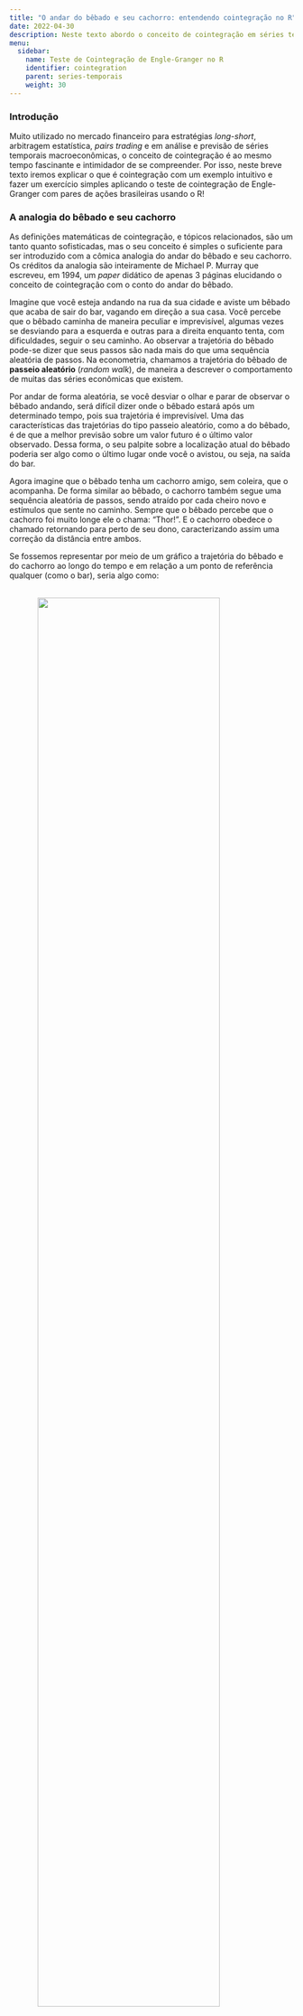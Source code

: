 ```yaml
---
title: "O andar do bêbado e seu cachorro: entendendo cointegração no R"
date: 2022-04-30
description: Neste texto abordo o conceito de cointegração em séries temporais, que apesar de ter uma sofisticação matemática pode ser entendido com uma analogia mundana, e ao final faço um exercício simples aplicando o teste de cointegração de Engle-Granger com pares de ações brasileiras usando o R.
menu:
  sidebar:
    name: Teste de Cointegração de Engle-Granger no R
    identifier: cointegration
    parent: series-temporais
    weight: 30
---
```


### Introdução

Muito utilizado no mercado financeiro para estratégias *long-short*,
arbitragem estatística, *pairs trading* e em análise e previsão de
séries temporais macroeconômicas, o conceito de cointegração é ao mesmo
tempo fascinante e intimidador de se compreender. Por isso, neste breve
texto iremos explicar o que é cointegração com um exemplo intuitivo e
fazer um exercício simples aplicando o teste de cointegração de
Engle-Granger com pares de ações brasileiras usando o R!

### A analogia do bêbado e seu cachorro

As definições matemáticas de cointegração, e tópicos relacionados, são
um tanto quanto sofisticadas, mas o seu conceito é simples o suficiente
para ser introduzido com a cômica analogia do andar do bêbado e seu
cachorro. Os créditos da analogia são inteiramente de Michael P. Murray
que escreveu, em 1994, um *paper* didático de apenas 3 páginas
elucidando o conceito de cointegração com o conto do andar do bêbado.

Imagine que você esteja andando na rua da sua cidade e aviste um bêbado
que acaba de sair do bar, vagando em direção a sua casa. Você percebe
que o bêbado caminha de maneira peculiar e imprevisível, algumas vezes
se desviando para a esquerda e outras para a direita enquanto tenta, com
dificuldades, seguir o seu caminho. Ao observar a trajetória do bêbado
pode-se dizer que seus passos são nada mais do que uma sequência
aleatória de passos. Na econometria, chamamos a trajetória do bêbado de
**passeio aleatório** (*random walk*), de maneira a descrever o
comportamento de muitas das séries econômicas que existem.

Por andar de forma aleatória, se você desviar o olhar e parar de
observar o bêbado andando, será difícil dizer onde o bêbado estará após
um determinado tempo, pois sua trajetória é imprevisível. Uma das
características das trajetórias do tipo passeio aleatório, como a do
bêbado, é de que a melhor previsão sobre um valor futuro é o último
valor observado. Dessa forma, o seu palpite sobre a localização atual do
bêbado poderia ser algo como o último lugar onde você o avistou, ou
seja, na saída do bar.

Agora imagine que o bêbado tenha um cachorro amigo, sem coleira, que o
acompanha. De forma similar ao bêbado, o cachorro também segue uma
sequência aleatória de passos, sendo atraído por cada cheiro novo e
estímulos que sente no caminho. Sempre que o bêbado percebe que o
cachorro foi muito longe ele o chama: “Thor!”. E o cachorro obedece o
chamado retornando para perto de seu dono, caracterizando assim uma
correção da distância entre ambos.

Se fossemos representar por meio de um gráfico a trajetória do bêbado e
do cachorro ao longo do tempo e em relação a um ponto de referência
qualquer (como o bar), seria algo como:

<br>
<img src="imgs/random_walk.png" width="80%" style="display: block; margin: auto;" />
<br>

Observando as trajetórias de ambos, pode-se dizer que mesmo que a
localização atual do bêbado após um tempo seja imprevisível, a
localização do cachorro é relativamente previsível, pois ele não se
afastará muito do seu dono. Dessa forma, agora um bom palpite sobre a
localização do bêbado, por exemplo, pode ser dado uma vez que você tenha
encontrado o cachorro, e vice-versa, pois conforme seguem dando passos
aleatórios também corrigem a distância entre ambos. Na econometria,
chamamos isso formalmente de **mecanismo de correção de erros**.

Note, também, que ambas as trajetórias são o que chamamos de séries
temporais não-estacionárias, dado que quanto mais tempo passa é mais
provável que o bêbado e seu cachorro estejam vagando bem longe de onde
foram vistos por último. Se for verdade que a distância entre eles seja
corrigida por um mecanismo de correção de erros, então a distância entre
as trajetórias é dita *cointegrada de ordem zero*.

Para entender o que a expressão *cointegrada de ordem zero* significa,
vale primeiro entender o que são *séries integradas*. Séries temporais
não-estacionárias que se tornam estacionárias quando
diferenciadas<sup>1</sup> *n* vezes são ditas *integradas de ordem n*
ou, simplesmente, *I(n)*. Para duas séries temporais serem cointegradas,
cada série precisa ser integrada de mesma ordem, *n*; por isso o termo
*cointegração*. Sendo assim, um conjunto de séries temporais, todas
integradas de ordem *n*, são ditas cointegradas se e somente se alguma
combinação linear das séries é integrada de ordem menor do que *n*. Tal
combinação linear foi chamada de **relação de cointegração**, conforme o
trabalho de Engle e Granger (1987).

### Cointegração no sentido de Engle-Granger

De maneira um pouco mais formal, partindo de um modelo de passeio
aleatório para as trajetórias do bêbado
(<img src="https://render.githubusercontent.com/render/math?math=x_t">)
e do cachorro
(<img src="https://render.githubusercontent.com/render/math?math=y_t">),
temos:

<img src="https://render.githubusercontent.com/render/math?math=u_t = x_t - x_{t-1}"><br>
<img src="https://render.githubusercontent.com/render/math?math=w_t = y_t - y_{t-1}">

onde
<img src="https://render.githubusercontent.com/render/math?math=u_t"> e
<img src="https://render.githubusercontent.com/render/math?math=w_t">
representam, respectivamente, o passeio aleatório do bêbado e do
cachorro ao longo do tempo
<img src="https://render.githubusercontent.com/render/math?math=t"> e
são ruído branco estacionários. Podemos então modelar a “trajetória
cointegrada” do bêbado e do cachorro como:

<img src="https://render.githubusercontent.com/render/math?math=u_t %2B c(y_{t-1} - x_{t-1}) = x_t - x_{t-1}"><br>
<img src="https://render.githubusercontent.com/render/math?math=w_t %2B d(x_{t-1} - y_{t-1}) = y_t - y_{t-1}">

onde
<img src="https://render.githubusercontent.com/render/math?math=u_t"> e
<img src="https://render.githubusercontent.com/render/math?math=w_t">
são novamente os passeios aleatórios do bêbado e do cachorro e os termos
adicionais no lado esquerdo das equações são os *termos de correção de
erro* pelo quais o bêbado e o cachorro corrigem a distância um do outro,
ou seja, permanecem próximos. Podemos então dizer que, das equações
acima,
<img src="https://render.githubusercontent.com/render/math?math=(y_{t-1} - x_{t-1})">
é uma relação de cointegração entre a trajetória do bêbado e do
cachorro. Dessa forma, se estabelece uma relação de equilíbrio de longo
prazo entre as trajetórias.

Note que se os termos de correção de erros forem não-estacionários,
então as trajetórias modeladas para o bêbado e o cachorro também seriam
não-estacionárias, portanto ambos iriam provavelmente se distanciar
bastante ao longo do tempo. Nesse caso, diríamos que as séries temporais
das trajetórias do bêbado e do cachorro não são cointegradas de ordem
zero. No entanto, Engle e Granger (1987) provaram que se a trajetória do
bêbado e do cachorro são ambas integradas de ordem 1 e seguem o descrito
nas equações acima, então as trajetórias cointegram.

A analogia do bêbado e seu cachorro é uma boa forma de entender os
conceitos básicos de cointegração e do mecanismo de correção de erro, no
entanto, há inúmeros detalhes técnicos que devem ser considerados em
aplicações com dados reais. Para se aprofundar mais no tema considere um
curso de econometria de séries temporais.

O conceito de cointegração é bastante utilizado em exercícios de
macroeconomia, mas também pode ser usado no mercado financeiro com o
objetivo de identificar relações — como a do bêbado e seu cachorro —
entre ativos e realizar operações lucrativas com a técnica. Um exemplo
disso são as estratégias de *pairs trading*, onde se realiza operações
com pares de ativos que apresentem relação de cointegração de modo a
obter lucro com a arbitragem. O grande desafio dessa aplicação é
encontrar o par de ativo que apresente essas características.

### Teste de Cointegração de Engle-Granger

De maneira prática, para verificar se um conjunto de séries temporais
<img src="https://render.githubusercontent.com/render/math?math=y_t"> e
<img src="https://render.githubusercontent.com/render/math?math=x_t">
cointegram, é preciso seguir os procedimentos propostos por Engle e
Granger (1987):

1.  Verificar se as séries são estacionárias
2.  Estimar a regressão cointegrante das séries:
    <img src="https://render.githubusercontent.com/render/math?math=y_t = %5Calpha %2B %5Cbeta x_t %2B %5Cepsilon_t">
3.  Verificar se o resíduo da regressão cointegrante é estacionário
    usando os valores críticos de Engle e Granger (1987)
4.  Se o resíduo for estacionário, a regressão cointegrante não é
    espúria e pode-se estimar um modelo de correção de erros para obter
    a relação de equilíbrio das séries

A seguir mostraremos como aplicar o teste com um par de ações negociadas
na B3 e para isso usaremos a linguagem R.

### Exemplo no R

O exemplo utilizará o par de ações PETR3 e PETR4 no período de 28 de
março de 2021 até 28 de março de 2022. Os dados são públicos e podem ser
acessados pelo Yahoo Finance, havendo opção de usar pacotes ou web
scraping para extrair os dados. O código abaixo faz a extração e
tratamento de dados:

``` r
# Carregar pacotes/dependências
library(curl)     # CRAN v4.3.2
library(magrittr) # CRAN v2.0.2
library(dplyr)    # CRAN v1.0.8
library(rio)      # CRAN v0.5.29
library(tidyr)    # CRAN v1.2.0
library(aTSA)     # CRAN v3.1.2
library(ggplot2)  # CRAN v3.3.5

# Coleta de dados online: ações da PETR3 e PETR4
if (!dir.exists("data")) {dir.create("data")}
curl::curl_download(
  url      = "https://query1.finance.yahoo.com/v7/finance/download/PETR3.SA?period1=1619568000&period2=1651104000&interval=1d&events=history&includeAdjustedClose=true",
  destfile = "data/petr3.csv"
  )
curl::curl_download(
  url      = "https://query1.finance.yahoo.com/v7/finance/download/PETR4.SA?period1=1619568000&period2=1651104000&interval=1d&events=history&includeAdjustedClose=true",
  destfile = "data/petr4.csv"
  )
dados_petr3 <- rio::import("data/petr3.csv", setclass = "tbl_df")
dados_petr4 <- rio::import("data/petr4.csv", setclass = "tbl_df")

# Trata dados
dados <- dplyr::left_join(
  x  = dplyr::select(dados_petr3, "date" = "Date", "petr3" = "Adj Close"),
  y  = dplyr::select(dados_petr4, "date" = "Date", "petr4" = "Adj Close"),
  by = "date"
  )
```

Antes de partir para o teste vale visualizar as séries temporais:

``` r
# Plotar séries
dados %>%
  tidyr::pivot_longer(cols = -"date") %>%
  ggplot2::ggplot() +
  ggplot2::aes(x = date, y = value, color = name) +
  ggplot2::geom_line()
```

<img src="cointegration_files/figure-gfm/unnamed-chunk-3-1.png" width="100%" style="display: block; margin: auto;" />

As séries parecem apresentar uma trajetória de passeio aleatório, como a
do bêbado e seu cachorro, algo comum em séries de ativos financeiros.

Agora vamos para a primeira etada do teste de cointegração de
Engle-Granger, ou seja, verificar se as séries são estacionárias.
Podemos fazer isso com o teste ADF através da função `adf.test()`:

``` r
aTSA::adf.test(dados$petr3)
```

    ## Augmented Dickey-Fuller Test 
    ## alternative: stationary 
    ##  
    ## Type 1: no drift no trend 
    ##      lag  ADF p.value
    ## [1,]   0 1.41   0.959
    ## [2,]   1 1.51   0.967
    ## [3,]   2 1.64   0.975
    ## [4,]   3 1.61   0.974
    ## [5,]   4 1.83   0.983
    ## Type 2: with drift no trend 
    ##      lag    ADF p.value
    ## [1,]   0 -0.986   0.701
    ## [2,]   1 -1.018   0.690
    ## [3,]   2 -0.974   0.706
    ## [4,]   3 -1.011   0.693
    ## [5,]   4 -1.002   0.696
    ## Type 3: with drift and trend 
    ##      lag   ADF p.value
    ## [1,]   0 -2.42   0.401
    ## [2,]   1 -2.30   0.448
    ## [3,]   2 -2.15   0.513
    ## [4,]   3 -2.18   0.501
    ## [5,]   4 -2.00   0.576
    ## ---- 
    ## Note: in fact, p.value = 0.01 means p.value <= 0.01

``` r
aTSA::adf.test(dados$petr4)
```

    ## Augmented Dickey-Fuller Test 
    ## alternative: stationary 
    ##  
    ## Type 1: no drift no trend 
    ##      lag  ADF p.value
    ## [1,]   0 1.17   0.936
    ## [2,]   1 1.23   0.944
    ## [3,]   2 1.29   0.951
    ## [4,]   3 1.36   0.956
    ## [5,]   4 1.55   0.970
    ## Type 2: with drift no trend 
    ##      lag   ADF p.value
    ## [1,]   0 -1.17   0.635
    ## [2,]   1 -1.20   0.626
    ## [3,]   2 -1.18   0.634
    ## [4,]   3 -1.18   0.633
    ## [5,]   4 -1.18   0.632
    ## Type 3: with drift and trend 
    ##      lag   ADF p.value
    ## [1,]   0 -2.68   0.290
    ## [2,]   1 -2.62   0.315
    ## [3,]   2 -2.54   0.349
    ## [4,]   3 -2.46   0.383
    ## [5,]   4 -2.28   0.456
    ## ---- 
    ## Note: in fact, p.value = 0.01 means p.value <= 0.01

Conforme os resultados, falhamos em rejeitar a hipótese nula do teste de
a série ter raiz unitária, ou seja, as séries são não-estacionárias nos
testes considerados (sem constante com tendência, com constante sem
tendência e com constante e tendência).

Identificado que as séries são integradas de mesma ordem (nesse caso
I(1), conforme pode ser confirmado usando a função `forecast::ndiffs`),
podemos prosseguir com as etapas 2 e 3 que envolvem estimar a regressão
cointegrante e verificar a estacionariedade do resíduo desta regressão.
No R, isso tudo pode ser feito com a função `coint.test()`, que já toma
o cuidado de usar os valores críticos corretos para testar os resíduos,
conforme MacKinnon (1991).

``` r
# Teste de Cointegração de Engle-Granger
aTSA::coint.test(dados$petr3, dados$petr4)
```

    ## Response: dados$petr3 
    ## Input: dados$petr4 
    ## Number of inputs: 1 
    ## Model: y ~ X + 1 
    ## ------------------------------- 
    ## Engle-Granger Cointegration Test 
    ## alternative: cointegrated 
    ## 
    ## Type 1: no trend 
    ##     lag      EG p.value 
    ##    4.00   -4.25    0.01 
    ## ----- 
    ##  Type 2: linear trend 
    ##     lag      EG p.value 
    ##    4.00    0.44    0.10 
    ## ----- 
    ##  Type 3: quadratic trend 
    ##     lag      EG p.value 
    ##   4.000   0.358   0.100 
    ## ----------- 
    ## Note: p.value = 0.01 means p.value <= 0.01 
    ##     : p.value = 0.10 means p.value >= 0.10

Note que a função aplica 3 especificações: sem tendência, com tendência
e com tendência ao quadrado. Em outros pacotes estatísticos e
econométricos, como no Gretl, considera-se geralmente somente a
primeira. Conforme os resultados, pelo p-valor da primeira
especificação, sem tendência, temos que o resíduo da regressão
cointegrante é estacionário. Em outras palavras, há evidências de que
**as séries PETR3 e PETR4 cointegram**, para a amostra de dados
selecionada.

### Referências

Abordamos brevemente o conceito de cointegração de séries temporais no
sentido de Engle-Granger. Há vários buracos deixados ao longo do texto
que precisam de mais espaço e conhecimentos prévios para serem
preenchidos. Espero poder abordar outros desses tópicos sobre séries
temporais adiante, mas por enquanto aproveite para conferir abaixo os
trabalhos citados. <br><br>

Engle, R. F., & Granger, C. W. (1987). *Co-integration and error
correction: representation, estimation, and testing*. Econometrica:
journal of the Econometric Society, 251-276.<br><br> MacKinnon, J. G.
(1991). *Critical values for cointegration tests*, Ch. 13 in Long-run
Economic Relationships: Readings in Cointegration, eds. R. F. Engle and
C. W. J. Granger, Oxford, Oxford University Press.<br><br> Murray, M. P.
(1994). *A drunk and her dog: an illustration of cointegration and error
correction*. The American Statistician, 48(1), 37-39.

------------------------------------------------------------------------

<sup>1</sup> Para entender mais sobre diferenciação veja [este
post](https://analisemacro.com.br/data-science/como-reverter-a-primeira-diferenca-de-uma-serie-temporal/).




<script type="text/javascript" src="https://cdnjs.buymeacoffee.com/1.0.0/button.prod.min.js" data-name="bmc-button" data-slug="schoulten" data-color="#40DCA5" data-emoji=""  data-font="Cookie" data-text="Buy me a coffee" data-outline-color="#000000" data-font-color="#ffffff" data-coffee-color="#FFDD00" ></script>
